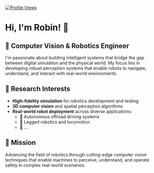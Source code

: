 [![Profile Views](https://u8views.com/api/v1/github/profiles/33751990/views/day-week-month-total-count.svg)](https://u8views.com/github/RobinSchmid7)

# Hi, I'm Robin! 👋

## 🤖 Computer Vision & Robotics Engineer

I'm passionate about building intelligent systems that bridge the gap between digital simulation and the physical world. My focus lies in developing robust perception systems that enable robots to navigate, understand, and interact with real-world environments.

## 🔬 Research Interests

- **High-fidelity simulation** for robotics development and testing
- **3D computer vision** and spatial perception algorithms
- **Real-world robot deployment** across diverse applications:
  - 🚗 Autonomous offroad driving systems
  - 🦾 Legged robotics and locomotion
  - 🚁 ...

## 🎯 Mission

Advancing the field of robotics through cutting-edge computer vision techniques that enable machines to perceive, understand, and operate safely in complex real-world scenarios.
